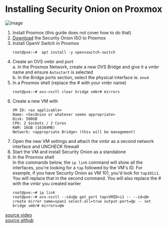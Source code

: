 # Installing Security Onion on Proxmox

![image](https://securityonionsolutions.com/img/graphics/peelback-half.jpg
)

1. Install Proxmox (this guide does not cover how to do that)
2. [Download](https://github.com/Security-Onion-Solutions/securityonion/blob/2.4/main/DOWNLOAD_AND_VERIFY_ISO.md) the Security Onion ISO to Proxmox
3. Install OpenV Switch in Proxmox
   ```
   root@pve:~#  apt install -y openvswitch-switch
   ```
4. Create an OVS vmbr and port  
   a. In the Proxmox Network, create a new OVS Bridge and give it a vmbr name and ensure `Autostart` is selected  
   b. In the Bridge ports section, select the physical interface ie. `eno4`
5. In a Proxmox shell (replace the # with your vmbr name)
   ```
   root@pve:~# ovs-vsctl clear bridge vmbr# mirrors
   ```
6. Create a new VM with
   ```
   VM ID: <as applicable>
   Name: <SecOnion or whatever seems appropriate>
   Disk: 500GB
   CPU: 2 Sockets / 2 Cores
   RAM: 16GB (16384MB)
   Network: <appropriate Bridge> (this will be management)
   ```
7. Open the new VM settings and attach the vmbr as a second network interface and UNCHECK firewall
8. Start the VM and install Security Onion as a standalone
9. In the Proxmox shell  
   In the commands below, the `ip link` command will show all the interfaces, you're looking for a `tap` followed by the VM's ID. For example, if you have Security Onion as VM 101, you'd look for `tap101i1`. You will replace that in the second command. You will also replace the # with the vmbr you created earlier
   ```
   root@pve:~# ip link
   root@pve:~# ovs-vsctl --id=@p get port tap<VMID>i1 -- --id=@m create mirror name=span1 select-all=true output-port=@p -- set bridge vmbr# mirrors=@m
   ```
   
[source video](https://www.youtube.com/watch?v=BA6wuWM9acY)  
[source github](https://github.com/Security-Onion-Solutions/securityonion/discussions/8245)
